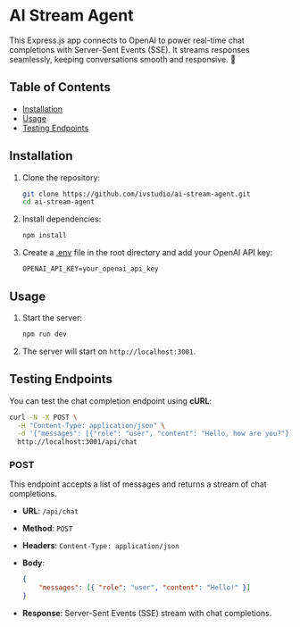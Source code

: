 # AI Stream Agent

This Express.js app connects to OpenAI to power real-time chat completions with Server-Sent Events (SSE). It streams responses seamlessly, keeping conversations smooth and responsive. 🚀

## Table of Contents

- [Installation](#installation)
- [Usage](#usage)
- [Testing Endpoints](#testing-endpoints)

## Installation

1. Clone the repository:

    ```sh
    git clone https://github.com/ivstudio/ai-stream-agent.git
    cd ai-stream-agent
    ```

2. Install dependencies:

    ```sh
    npm install
    ```

3. Create a [.env](http://_vscodecontentref_/0) file in the root directory and add your OpenAI API key:

    ```env
    OPENAI_API_KEY=your_openai_api_key
    ```

## Usage

1. Start the server:

    ```sh
    npm run dev
    ```

2. The server will start on `http://localhost:3001`.

## Testing Endpoints

You can test the chat completion endpoint using **cURL**:

```sh
curl -N -X POST \
  -H "Content-Type: application/json" \
  -d '{"messages": [{"role": "user", "content": "Hello, how are you?"}]}' \
  http://localhost:3001/api/chat
```

### POST

This endpoint accepts a list of messages and returns a stream of chat completions.

- **URL**: `/api/chat`
- **Method**: `POST`
- **Headers**: `Content-Type: application/json`
- **Body**:

    ```json
    {
        "messages": [{ "role": "user", "content": "Hello!" }]
    }
    ```

- **Response**: Server-Sent Events (SSE) stream with chat completions.

